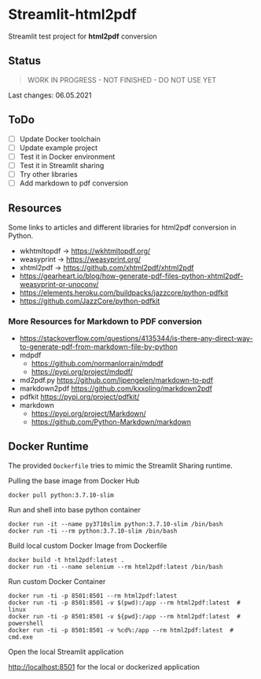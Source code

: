 # Streamlit-html2pdf

Streamlit test project for **html2pdf** conversion

## Status

> WORK IN PROGRESS - NOT FINISHED - DO NOT USE YET

Last changes: 06.05.2021

## ToDo

- [ ] Update Docker toolchain
- [ ] Update example project
- [ ] Test it in Docker environment
- [ ] Test it in Streamlit sharing
- [ ] Try other libraries
- [ ] Add markdown to pdf conversion

## Resources

Some links to articles and different libraries for html2pdf conversion in Python.

- wkhtmltopdf -> <https://wkhtmltopdf.org/>
- weasyprint -> <https://weasyprint.org/>
- xhtml2pdf -> <https://github.com/xhtml2pdf/xhtml2pdf>
- <https://gearheart.io/blog/how-generate-pdf-files-python-xhtml2pdf-weasyprint-or-unoconv/>
- <https://elements.heroku.com/buildpacks/jazzcore/python-pdfkit>
- <https://github.com/JazzCore/python-pdfkit>

### More Resources for Markdown to PDF conversion

- <https://stackoverflow.com/questions/4135344/is-there-any-direct-way-to-generate-pdf-from-markdown-file-by-python>
- mdpdf
  - <https://github.com/normanlorrain/mdpdf>
  - <https://pypi.org/project/mdpdf/>
- md2pdf.py <https://github.com/ljpengelen/markdown-to-pdf>
- markdown2pdf <https://github.com/kxxoling/markdown2pdf>
- pdfkit <https://pypi.org/project/pdfkit/>
- markdown 
  - <https://pypi.org/project/Markdown/>
  - <https://github.com/Python-Markdown/markdown>

## Docker Runtime

The provided `Dockerfile` tries to mimic the Streamlit Sharing runtime.

Pulling the base image from Docker Hub

```shell
docker pull python:3.7.10-slim
```

Run and shell into base python container

```shell
docker run -it --name py3710slim python:3.7.10-slim /bin/bash
docker run -ti --rm python:3.7.10-slim /bin/bash
```

Build local custom Docker Image from Dockerfile

```shell
docker build -t html2pdf:latest .
docker run -ti --name selenium --rm html2pdf:latest /bin/bash
```

Run custom Docker Container

```shell
docker run -ti -p 8501:8501 --rm html2pdf:latest
docker run -ti -p 8501:8501 -v $(pwd):/app --rm html2pdf:latest  # linux
docker run -ti -p 8501:8501 -v ${pwd}:/app --rm html2pdf:latest  # powershell
docker run -ti -p 8501:8501 -v %cd%:/app --rm html2pdf:latest  # cmd.exe
```

Open the local Streamlit application

<http://localhost:8501> for the local or dockerized application
